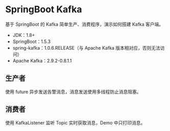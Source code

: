 # SpringBoot Kafka
基于 SpringBoot 的 Kafka 简单生产、消费程序，演示如何搭建 Kafka 客户端。

* JDK：1.8+
* SpringBoot：1.5.3
* spring-kafka：1.0.6.RELEASE（与 Apache Kafka 版本相对应，否则无法访问）
* Apache Kafka：2.9.2-0.8.1.1

## 生产者
使用 future 异步发送告警消息，消息发送使用多线程防止消息阻塞。

## 消费者
使用 KafkaListener 监听 Topic 实时获取消息，Demo 中只打印消息。
